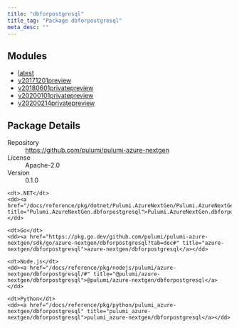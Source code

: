 ```yaml
---
title: "dbforpostgresql"
title_tag: "Package dbforpostgresql"
meta_desc: ""
---
```


<!-- WARNING: this file was generated by Pulumi Docs Generator. -->
<!-- Do not edit by hand unless you're certain you know what you are doing! -->



<h2 id="modules">Modules</h2>
<ul class="api">
    <li><a href="latest/" title="latest"><span class="symbol module"></span>latest</a></li>
    <li><a href="v20171201preview/" title="v20171201preview"><span class="symbol module"></span>v20171201preview</a></li>
    <li><a href="v20180601privatepreview/" title="v20180601privatepreview"><span class="symbol module"></span>v20180601privatepreview</a></li>
    <li><a href="v20200101privatepreview/" title="v20200101privatepreview"><span class="symbol module"></span>v20200101privatepreview</a></li>
    <li><a href="v20200214privatepreview/" title="v20200214privatepreview"><span class="symbol module"></span>v20200214privatepreview</a></li>
</ul>

<h2 id="package-details">Package Details</h2>
<dl class="package-details">
	<dt>Repository</dt>
	<dd><a href="https://github.com/pulumi/pulumi-azure-nextgen">https://github.com/pulumi/pulumi-azure-nextgen</a></dd>
	<dt>License</dt>
	<dd>Apache-2.0</dd>
	<dt>Version</dt>
	<dd>0.1.0</dd>
</dl>



<dl class="tabular">

    <dt>.NET</dt>
    <dd><a href="/docs/reference/pkg/dotnet/Pulumi.AzureNextGen/Pulumi.AzureNextGen.dbforpostgresql.html" title="Pulumi.AzureNextGen.dbforpostgresql">Pulumi.AzureNextGen.dbforpostgresql</a></dd>

    <dt>Go</dt>
    <dd><a href="https://pkg.go.dev/github.com/pulumi/pulumi-azure-nextgen/sdk/go/azure-nextgen/dbforpostgresql?tab=doc#" title="azure-nextgen/dbforpostgresql">azure-nextgen/dbforpostgresql</a></dd>

    <dt>Node.js</dt>
    <dd><a href="/docs/reference/pkg/nodejs/pulumi/azure-nextgen/dbforpostgresql/#" title="@pulumi/azure-nextgen/dbforpostgresql">@pulumi/azure-nextgen/dbforpostgresql</a></dd>

    <dt>Python</dt>
    <dd><a href="/docs/reference/pkg/python/pulumi_azure-nextgen/dbforpostgresql" title="pulumi_azure-nextgen/dbforpostgresql">pulumi_azure-nextgen/dbforpostgresql</a></dd>

</dl>

